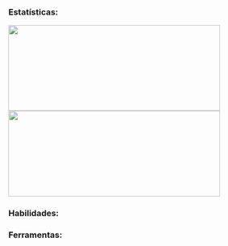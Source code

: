 ### 

### Estatísticas:
<div>
  <img height="170em" width="420em" src="https://github-readme-stats.vercel.app/api?username=antcar72&show_icons=true&theme=dark">
  <img height="170em" width="420em" src="https://github-readme-stats.vercel.app/api/top-langs/?username=antcar72&layout=compact&theme=dark">
</div>

### Habilidades:
<div>
  
</div>

### Ferramentas:
<div>
  
</div>

<!--
**antcar72/antcar72** is a ✨ _special_ ✨ repository because its `README.md` (this file) appears on your GitHub profile.

Here are some ideas to get you started:

- 🔭 I’m currently working on ...
- 🌱 I’m currently learning ...
- 👯 I’m looking to collaborate on ...
- 🤔 I’m looking for help with ...
- 💬 Ask me about ...
- 📫 How to reach me: ...
- 😄 Pronouns: ...
- ⚡ Fun fact: ...
-->
